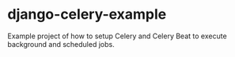 # django-celery-example
Example project of how to setup Celery and Celery Beat to execute background and scheduled jobs.
